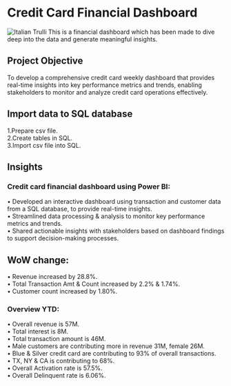 # Credit Card Financial Dashboard
<img src="https://www.bing.com/images/search?view=detailV2&ccid=7nRBcZnL&id=F0719B79C60C2D2D50A7F0C216A9A0DC31ADFFD6&thid=OIP.7nRBcZnLOgI6xQMEXuA3JAHaEH&mediaurl=https%3a%2f%2fwww.debt.com%2fwp-content%2fuploads%2f2014%2f05%2fCredit-Card-Visa-Master-Card.jpg&cdnurl=https%3a%2f%2fth.bing.com%2fth%2fid%2fR.ee74417199cb3a023ac503045ee03724%3frik%3d1v%252btMdygqRbC8A%26pid%3dImgRaw%26r%3d0&exph=500&expw=900&q=credit+cards&simid=608012463333648251&FORM=IRPRST&ck=DE81A1774BB63CB7B1E13C7A7196B81D&selectedIndex=9&itb=0" alt="Italian Trulli">
This is a financial dashboard which has been made to dive deep into the data and generate meaningful insights.

## Project Objective
To develop a comprehensive credit card weekly dashboard that provides real-time insights into key performance metrics and trends, enabling stakeholders to monitor and analyze credit card operations effectively.<br>

## Import data to SQL database
1.Prepare csv file.<br>
2.Create tables in SQL.<br>
3.Import csv file into SQL.<br>

## Insights<br>
### Credit card financial dashboard using Power BI:<br>
• Developed an interactive dashboard using transaction and customer data from a SQL database, to provide real-time insights.<br>
• Streamlined data processing & analysis to monitor key performance metrics and trends.<br>
• Shared actionable insights with stakeholders based on dashboard findings to support decision-making processes.<br>

## WoW change:<br>
• Revenue increased by 28.8%.<br>
• Total Transaction Amt & Count increased by 2.2% & 1.74%.<br>
• Customer count increased by 1.80%.<br>

### Overview YTD:<br>
•  Overall revenue is 57M.<br>
•  Total interest is 8M.<br>
•  Total transaction amount is 46M.<br>
•  Male customers are contributing more in revenue 31M, female 26M.<br>
•  Blue & Silver credit card are contributing to 93% of overall transactions.<br>
•  TX, NY & CA is contributing to 68%.<br>
•  Overall Activation rate is 57.5%.<br>
•  Overall Delinquent rate is 6.06%.<br>
